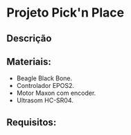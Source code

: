 # Projeto Pick'n Place

## Descrição

## Materiais:
- Beagle Black Bone.
- Controlador EPOS2.   
- Motor Maxon com encoder.
- Ultrasom HC-SR04.
  
## Requisitos:
